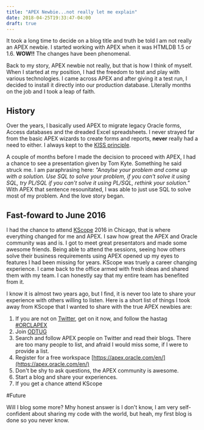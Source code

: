 ```yaml
---
title: "APEX Newbie...not really let me explain"
date: 2018-04-25T19:33:47-04:00
draft: true
---
```


It took a long time to decide on a blog title and truth be told I am not really an APEX newbie. I started working with APEX when it was HTMLDB 1.5 or 1.6. **WOW!!** The changes have been phenomenal.

Back to my story, APEX newbie not really, but that is how I think of myself. When I started at my position, I had the freedom to test and play with various technologies. I came across APEX and after giving it a test run, I decided to install it directly into our production database. Literally months on the job and I took a leap of faith. 

## History
Over the years, I basically used APEX to migrate legacy Oracle forms, Access databases and the dreaded Excel spreadsheets. I never strayed far from the basic APEX wizards to create forms and reports, **never** really had a need to either. I always kept to the [KISS principle](https://en.wikipedia.org/wiki/KISS_principle). 

A couple of months before I made the decision to proceed with APEX, I had a chance to see a presentation given by Tom Kyte. Something he said struck me. I am paraphrasing here: *"Anaylse your problem and come up with a solution. Use SQL to solve your problem, if you can't solve it using SQL, try PL/SQL if you can't solve it using PL/SQL, rethink your solution."* With APEX that sentence resounitated, I was able to just use SQL to solve most of my problem. And the love story began.

## Fast-foward to June 2016
I had the chance to attend [KScope](https://kscope18.odtug.com/) 2016 in Chicago, that is where everything changed for me and APEX. I saw how great the APEX and Oracle community was and is. I got to meet great presentators and made some awesome friends. Being able to attend the sessions, seeing how others solve their business requirements using APEX opened up my eyes to features I had been missing for years. KScope was truely a career changing experience. I came back to the office armed with fresh ideas and shared them with my team. I can honestly say that my entire team has benefited from it.

I know it is almost two years ago, but I find, it is never too late to share your experience with others willing to listen. Here is a short list of things I took away from KScope that I wanted to share with the true APEX newbies are:

1. If you are not on [Twitter](https://twitter.com), get on it now, and follow the hastag [#ORCLAPEX](https://twitter.com/search?q=%23ORCLAPEX)
2. Join [ODTUG](https://www.odtug.com)
3. Search and follow APEX people on Twitter and read their blogs. There are too many people to list, and afraid I would miss some, if I were to provide a list.
4. Register for a free workspace [https://apex.oracle.com/en/](https://apex.oracle.com/en/)
4. Don't be shy to ask questions, the APEX community is awesome.
5. Start a blog and share your experiences.
6. If you get a chance attend KScope

#Future

Will I blog some more? Mhy honest answer is I don't know, I am very self-confident about sharing my code with the world, but heah, my first blog is done so you never know.

